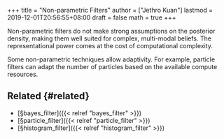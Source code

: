 +++
title = "Non-parametric Filters"
author = ["Jethro Kuan"]
lastmod = 2019-12-01T20:56:55+08:00
draft = false
math = true
+++

Non-parametric filters do not make strong assumptions on the posterior
density, making them well suited for complex, multi-modal beliefs. The
representational power comes at the cost of computational complexity.

Some non-parametric techniques allow adaptivity. For example, particle
filters can adapt the number of particles based on the available
compute resources.


## Related {#related}

-   [§bayes\_filter]({{< relref "bayes_filter" >}})
-   [§particle\_filter]({{< relref "particle_filter" >}})
-   [§histogram\_filter]({{< relref "histogram_filter" >}})
